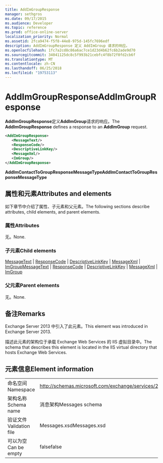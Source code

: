 ```yaml
---
title: AddImGroupResponse
manager: sethgros
ms.date: 09/17/2015
ms.audience: Developer
ms.topic: reference
ms.prod: office-online-server
localization_priority: Normal
ms.assetid: 2fca9474-f5f8-44e8-975d-145fc7696edf
description: AddImGroupResponse 定义 AddImGroup 请求的响应。
ms.openlocfilehash: 1fc7a2cd8c86a6ac7ce1d23d4b62fc6b2ade9d70
ms.sourcegitcommit: 34041125dc8c5f993b21cebfc4f8b72f0fd2cb6f
ms.translationtype: MT
ms.contentlocale: zh-CN
ms.lasthandoff: 06/25/2018
ms.locfileid: "19753113"
---
```

# <a name="addimgroupresponse"></a><span data-ttu-id="27533-103">AddImGroupResponse</span><span class="sxs-lookup"><span data-stu-id="27533-103">AddImGroupResponse</span></span>

<span data-ttu-id="27533-104">**AddImGroupResponse**定义**AddImGroup**请求的响应。</span><span class="sxs-lookup"><span data-stu-id="27533-104">The **AddImGroupResponse** defines a response to an **AddImGroup** request.</span></span> 
  
```XML
<AddImGroupResponse>
   <MessageText/>
   <ResponseCode/>
   <DescriptiveLinkKey/>
   <MessageXml/>
   <ImGroup/>
</AddImGroupResponse>
```

 <span data-ttu-id="27533-105">**AddImContactToGroupResponseMessageType**</span><span class="sxs-lookup"><span data-stu-id="27533-105">**AddImContactToGroupResponseMessageType**</span></span>
## <a name="attributes-and-elements"></a><span data-ttu-id="27533-106">属性和元素</span><span class="sxs-lookup"><span data-stu-id="27533-106">Attributes and elements</span></span>

<span data-ttu-id="27533-107">如下章节中介绍了属性、子元素和父元素。</span><span class="sxs-lookup"><span data-stu-id="27533-107">The following sections describe attributes, child elements, and parent elements.</span></span>
  
### <a name="attributes"></a><span data-ttu-id="27533-108">属性</span><span class="sxs-lookup"><span data-stu-id="27533-108">Attributes</span></span>

<span data-ttu-id="27533-109">无。</span><span class="sxs-lookup"><span data-stu-id="27533-109">None.</span></span>
  
### <a name="child-elements"></a><span data-ttu-id="27533-110">子元素</span><span class="sxs-lookup"><span data-stu-id="27533-110">Child elements</span></span>

<span data-ttu-id="27533-111">[MessageText](messagetext.md) | [ResponseCode](responsecode.md) | [DescriptiveLinkKey](descriptivelinkkey.md) | [MessageXml](messagexml.md) | [ImGroup](imgroup.md)</span><span class="sxs-lookup"><span data-stu-id="27533-111">[MessageText](messagetext.md) | [ResponseCode](responsecode.md) | [DescriptiveLinkKey](descriptivelinkkey.md) | [MessageXml](messagexml.md) | [ImGroup](imgroup.md)</span></span>
  
### <a name="parent-elements"></a><span data-ttu-id="27533-112">父元素</span><span class="sxs-lookup"><span data-stu-id="27533-112">Parent elements</span></span>

<span data-ttu-id="27533-113">无。</span><span class="sxs-lookup"><span data-stu-id="27533-113">None.</span></span>
  
## <a name="remarks"></a><span data-ttu-id="27533-114">备注</span><span class="sxs-lookup"><span data-stu-id="27533-114">Remarks</span></span>

<span data-ttu-id="27533-115">Exchange Server 2013 中引入了此元素。</span><span class="sxs-lookup"><span data-stu-id="27533-115">This element was introduced in Exchange Server 2013.</span></span>
  
<span data-ttu-id="27533-116">描述此元素的架构位于承载 Exchange Web Services 的 IIS 虚拟目录中。</span><span class="sxs-lookup"><span data-stu-id="27533-116">The schema that describes this element is located in the IIS virtual directory that hosts Exchange Web Services.</span></span>
  
## <a name="element-information"></a><span data-ttu-id="27533-117">元素信息</span><span class="sxs-lookup"><span data-stu-id="27533-117">Element information</span></span>

|||
|:-----|:-----|
|<span data-ttu-id="27533-118">命名空间</span><span class="sxs-lookup"><span data-stu-id="27533-118">Namespace</span></span>  <br/> |http://schemas.microsoft.com/exchange/services/2006/messages  <br/> |
|<span data-ttu-id="27533-119">架构名称</span><span class="sxs-lookup"><span data-stu-id="27533-119">Schema name</span></span>  <br/> |<span data-ttu-id="27533-120">消息架构</span><span class="sxs-lookup"><span data-stu-id="27533-120">Messages schema</span></span>  <br/> |
|<span data-ttu-id="27533-121">验证文件</span><span class="sxs-lookup"><span data-stu-id="27533-121">Validation file</span></span>  <br/> |<span data-ttu-id="27533-122">Messages.xsd</span><span class="sxs-lookup"><span data-stu-id="27533-122">Messages.xsd</span></span>  <br/> |
|<span data-ttu-id="27533-123">可以为空</span><span class="sxs-lookup"><span data-stu-id="27533-123">Can be empty</span></span>  <br/> |<span data-ttu-id="27533-124">false</span><span class="sxs-lookup"><span data-stu-id="27533-124">false</span></span>  <br/> |
   

